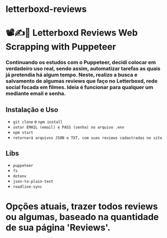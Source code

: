 # letterboxd-reviews
# 📽✍️🤖 Letterboxd Reviews Web Scrapping with Puppeteer


### Continuando os estudos com o Puppeteer, decidi colocar em verdadeiro uso real, sendo assim, automatizar tarefas as quais já pretendia há algum tempo. Neste, realizo a busca e salvamento de algumas reviews que faço no Letterboxd, rede social focada em filmes. Ideia é funcionar para qualquer um mediante email e senha.


## Instalação e Uso

- `git clone` e `npm install`
- `setar EMAIL (email) e PASS (senha) no arquivo .env`
- `npm start`
- `retornará arquivos JSON e TXT, com suas reviews cadastradas no site`

## Libs
- `puppeteer`
- `fs`
- `dotenv`
- `json-to-plain-text`
- `readline-sync`

# Opções atuais, trazer todos reviews ou algumas, baseado na quantidade de sua página 'Reviews'.
